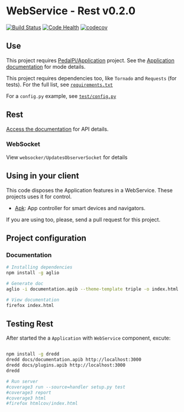 # WebService - Rest v0.2.0

[![Build Status](https://travis-ci.org/PedalPi/WebService.svg?branch=master)](https://travis-ci.org/PedalPi/WebService) [![Code Health](https://landscape.io/github/PedalPi/WebService/master/landscape.svg?style=flat)](https://landscape.io/github/PedalPi/WebService/master) [![codecov](https://codecov.io/gh/PedalPi/WebService/branch/master/graph/badge.svg)](https://codecov.io/gh/PedalPi/WebService)


## Use

This project requires [PedalPi/Application](http://github.com/PedalPi/Application) project. See the [Application documentation](http://pedalpi-application.readthedocs.io/en/latest/#extending) for mode details.

This project requires dependencies too, like `Tornado` and `Requests` (for tests). For the full list, see [`requirements.txt`](https://github.com/PedalPi/WebService/blob/master/requirements.txt)

For a `config.py` example, see [`test/config.py`](https://github.com/PedalPi/WebService/blob/master/test/config.py)

## Rest

[Access the documentation](http://pedalpi.github.io/WebService/)  for API details.

### WebSocket

View ```websocker/UpdatesObserverSocket``` for details

## Using in your client

This code disposes the Application features in a WebService. These projects uses it for control.

* [Apk](https://github.com/PedalPi/Apk): App controller for smart devices and navigators.

If you are using too, please, send a pull request for this project.

## Project configuration

### Documentation

```bash
# Installing dependencies
npm install -g aglio

# Generate doc
aglio -i documentation.apib --theme-template triple -o index.html

# View documentation
firefox index.html
```

## Testing Rest

After started the a `Application` with `WebService` component, excute:

```bash

npm install -g dredd
dredd docs/documentation.apib http://localhost:3000
dredd docs/plugins.apib http://localhost:3000
dredd

# Run server
#coverage3 run --source=handler setup.py test
#coverage3 report
#coverage3 html
#firefox htmlcov/index.html
```
